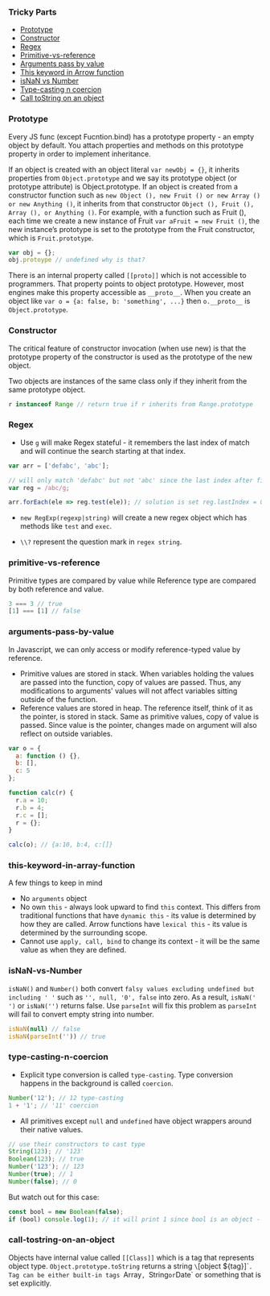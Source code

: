 ### Tricky Parts

* [Prototype](#prototype)
* [Constructor](#constructor)
* [Regex](#regex)
* [Primitive-vs-reference](#primitive-vs-reference)
* [Arguments pass by value](#arguments-pass-by-value)
* [This keyword in Arrow function](#this-keyword-in-array-function)
* [isNaN vs Number](#isnan-vs-number)
* [Type-casting n coercion](#type-casting-n-coercion)
* [Call toString on an object](#call-tostring-on-an-object)

### Prototype
Every JS func (except Fucntion.bind) has a prototype property - an empty object by default. You attach properties and methods on this prototype property in order to implement inheritance.

If an object is created with an object literal `var newObj = {}`, it inherits properties from `Object.prototype` and we say its prototype object (or prototype attribute) is Object.prototype. If an object is created from a constructor function such as `new Object (), new Fruit () or new Array () or new Anything ()`, it inherits from that constructor `Object (), Fruit (), Array (), or Anything ()`. For example, with a function such as Fruit (), each time we create a new instance of Fruit `var aFruit = new Fruit ()`, the new instance’s prototype is set to the prototype from the Fruit constructor, which is `Fruit.prototype`.

```js
var obj = {};
obj.protoype // undefined why is that?
```
There is an internal property called `[[proto]]` which is not accessible to programmers. That property points to object prototype. However, most engines make this property accessible as `__proto__`. When you create an object like
`var o = {a: false, b: 'something', ...}` then `o.__proto__` is `Object.prototype`.

### Constructor
The critical feature of constructor invocation (when use new) is that the prototype property of the constructor is used as the prototype of the new object.

Two objects are instances of the same class only if they inherit from the same prototype object.

```js
r instanceof Range // return true if r inherits from Range.prototype
```

### Regex
* Use `g` will make Regex stateful - it remembers the last index of match and will continue the search starting at that index.

```js
var arr = ['defabc', 'abc'];

// will only match 'defabc' but not 'abc' since the last index after first match is 6 - the next index search will start at
var reg = /abc/g;

arr.forEach(ele => reg.test(ele)); // solution is set reg.lastIndex = 0 after each match
```

* `new RegExp(regexp|string)` will create a new regex object which has methods like `test` and `exec`.

* `\\?` represent the question mark in `regex string`.

### primitive-vs-reference
Primitive types are compared by value while Reference type are compared by both reference and value.

```js
3 === 3 // true
[1] === [1] // false
```

### arguments-pass-by-value
In Javascript, we can only access or modify reference-typed value by reference.
  * Primitive values are stored in stack. When variables holding the values are passed into the function, copy of values are passed. Thus, any modifications to arguments' values will not affect variables sitting outside of the function.
  * Reference values are stored in heap. The reference itself, think of it as the pointer, is stored in stack. Same as primitive values, copy of value is passed. Since value is the pointer, changes made on argument will also reflect on outside variables.

```js
var o = {
  a: function () {},
  b: [],
  c: 5
};

function calc(r) {
  r.a = 10;
  r.b = 4;
  r.c = [];
  r = {};
}

calc(o); // {a:10, b:4, c:[]}
```

### this-keyword-in-array-function
A few things to keep in mind
  * No `arguments` object
  * No own `this` - always look upward to find `this` context. This differs from traditional functions that have `dynamic this` - its value is determined by how they are called. Arrow functions have `lexical this` - its value is determined by the surrounding scope.
  * Cannot use `apply, call, bind` to change its context - it will be the same value as when they are defined.

### isNaN-vs-Number
`isNaN()` and `Number()` both convert `falsy values excluding undefined but including ' '` such as `'', null, '0', false` into zero. As a result, `isNaN(' ')` or `isNaN('')` returns false. Use `parseInt` will fix this problem as `parseInt` will fail to convert empty string into number.

```js
isNaN(null) // false
isNaN(parseInt('')) // true
```

### type-casting-n-coercion

* Explicit type conversion is called `type-casting`. Type conversion happens in the background is called `coercion`.
```js
Number('12'); // 12 type-casting
1 + '1'; // '11' coercion
```
* All primitives except `null` and `undefined` have object wrappers around their native values.
```js
// use their constructors to cast type
String(123); // '123'
Boolean(123); // true
Number('123'); // 123
Number(true); // 1
Number(false); // 0
```
But watch out for this case:
```js
const bool = new Boolean(false);
if (bool) console.log(1); // it will print 1 since bool is an object - object wrapper is created around its native value
```

### call-tostring-on-an-object
Objects have internal value called `[[Class]]` which is a tag that represents object type. `Object.prototype.toString` returns a string
`\`[object ${tag}]\``. Tag can be either built-in tags `Array`, `String` or `Date` or something that is set explicitly.



